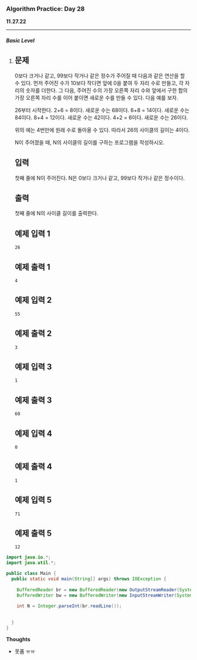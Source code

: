 <h3>Algorithm Practice: Day 28</h3> 

**11.27.22**                                    																														

-------

<h5>Basic Level</h5>

1. ## 문제

   0보다 크거나 같고, 99보다 작거나 같은 정수가 주어질 때 다음과 같은 연산을 할 수 있다. 먼저 주어진 수가 10보다 작다면 앞에 0을 붙여 두 자리 수로 만들고, 각 자리의 숫자를 더한다. 그 다음, 주어진 수의 가장 오른쪽 자리 수와 앞에서 구한 합의 가장 오른쪽 자리 수를 이어 붙이면 새로운 수를 만들 수 있다. 다음 예를 보자.

   26부터 시작한다. 2+6 = 8이다. 새로운 수는 68이다. 6+8 = 14이다. 새로운 수는 84이다. 8+4 = 12이다. 새로운 수는 42이다. 4+2 = 6이다. 새로운 수는 26이다.

   위의 예는 4번만에 원래 수로 돌아올 수 있다. 따라서 26의 사이클의 길이는 4이다.

   N이 주어졌을 때, N의 사이클의 길이를 구하는 프로그램을 작성하시오.

   ## 입력

   첫째 줄에 N이 주어진다. N은 0보다 크거나 같고, 99보다 작거나 같은 정수이다.

   ## 출력

   첫째 줄에 N의 사이클 길이를 출력한다.

   ## 예제 입력 1 

   ```
   26
   ```

   ## 예제 출력 1 

   ```
   4
   ```

   ## 예제 입력 2 

   ```
   55
   ```

   ## 예제 출력 2 

   ```
   3
   ```

   ## 예제 입력 3 

   ```
   1
   ```

   ## 예제 출력 3 

   ```
   60
   ```

   ## 예제 입력 4 

   ```
   0
   ```

   ## 예제 출력 4 

   ```
   1
   ```

   ## 예제 입력 5 

   ```
   71
   ```

   ## 예제 출력 5 

   ```
   12
   ```

   

```java
import java.io.*;
import java.util.*;

public class Main {
  public static void main(String[] args) throws IOException {
    
    BufferedReader br = new BufferedReader(new OutputStreamReader(System.in));
    BufferedWriter bw = new BufferedWriter(new InputStreamWriter(System.out));
    
    int N = Integer.parseInt(br.readLine());
    
    
  }
}
```





<b>Thoughts</b>

- 못품 ㅠㅠ